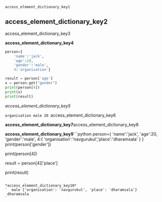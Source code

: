 ```ngMeta
access_element_dictionary_key1
```
## access_element_dictionary_key2
access_element_dictionary_key3

**access_element_dictionary_key4**

```python
person={
    'name':'jack',
    'age':20,
    'gender':'male',
    4:'organisation'}

result = person['age'] 
x = person.get("gender")
print(person[4])
print(x)
print(result)
```
    
*access_element_dictionary_key5*

`organisation male 20 `access_element_dictionary_key6

**access_element_dictionary_key7**access_element_dictionary_key8

**access_element_dictionary_key9**```python
person={
    'name':'jack',
    'age':20,
    'gender':'male',
    4:{
        'organisation':'navgurukul','place':'dharamsala'
        }
    }
print(person['gender'])

print(person[4])

result = person[4]['place']

print(result)
```
   
*access_element_dictionary_key10*
`  male {'organisation': 'navgurukul', 'place': 'dharamsala'}
 dharamsala
`
        
